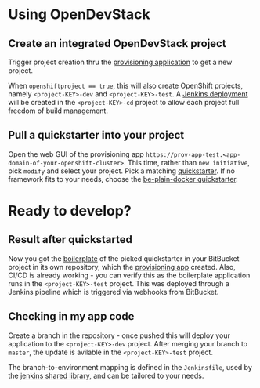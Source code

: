 # Using OpenDevStack

## Create an integrated OpenDevStack project
Trigger project creation thru the [provisioning application](https://github.com/opendevstack/ods-provisioning-app/) to get a new project.

When `openshiftproject == true`, this will also create OpenShift projects, namely `<project-KEY>-dev` and `<project-KEY>-test`.
A [Jenkins deployment](https://github.com/opendevstack/ods-core) will be created in the `<project-KEY>-cd` project to allow each project full freedom of build management.

## Pull a quickstarter into your project
Open the web GUI of the provisioning app `https://prov-app-test.<app-domain-of-your-openshift-cluster>`.
This time, rather than `new initiative`, pick `modify` and select your project. Pick a matching [quickstarter](https://github.com/opendevstack/ods-project-quickstarters). If no framework fits to your needs, choose the 
  [be-plain-docker quickstarter](https://github.com/opendevstack/ods-project-quickstarters/blob/master/boilerplates/be-docker-plain/README.md).

# Ready to develop?

## Result after quickstarted
Now you got the [boilerplate](https://github.com/opendevstack/ods-project-quickstarters/tree/master/boilerplates) of the picked quickstarter in your BitBucket project in its own repository, which the [provisioning app](https://github.com/opendevstack/ods-provisioning-app/) created. Also, CI/CD is already working - you can verify this as the boilerplate application runs in the `<project-KEY>-test` project. This was deployed through a Jenkins pipeline which is triggered via webhooks from BitBucket.

## Checking in my app code
Create a branch in the repository - once pushed this will deploy your application to the `<project-KEY>-dev` project. After merging your branch to `master`, the update is avilable in the `<project-KEY>-test` project.
 
The branch-to-environment mapping is defined in the `Jenkinsfile`, used by the [jenkins shared library](https://github.com/opendevstack/ods-jenkins-shared-library), and can be tailored to your needs.
  
